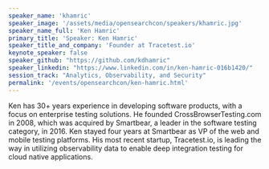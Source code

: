 ```yaml
---
speaker_name: 'khamric'
speaker_image: '/assets/media/opensearchcon/speakers/khamric.jpg'
speaker_name_full: 'Ken Hamric'
primary_title: 'Speaker: Ken Hamric'
speaker_title_and_company: 'Founder at Tracetest.io'
keynote_speaker: false
speaker_github: "https://github.com/kdhamric"
speaker_linkedin: "https://www.linkedin.com/in/ken-hamric-016b1420/"
session_track: "Analytics, Observability, and Security"
permalink: '/events/opensearchcon/ken-hamric.html'
---
```


Ken has 30+ years experience in developing software products, with a focus on enterprise testing solutions. He founded CrossBrowserTesting.com in 2008, which was acquired by Smartbear, a leader in the software testing category, in 2016. Ken stayed four years at Smartbear as VP of the web and mobile testing platforms. His most recent startup, Tracetest.io, is leading the way in utilizing observability data to enable deep integration testing for cloud native applications.

